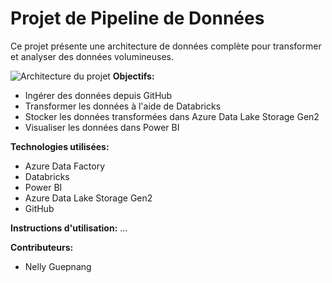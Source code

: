 # Projet de Pipeline de Données

Ce projet présente une architecture de données complète pour transformer et analyser des données volumineuses.

![Architecture du projet](images/architecture.png)
**Objectifs:**
* Ingérer des données depuis GitHub
* Transformer les données à l'aide de Databricks
* Stocker les données transformées dans Azure Data Lake Storage Gen2
* Visualiser les données dans Power BI

**Technologies utilisées:**
* Azure Data Factory
* Databricks
* Power BI
* Azure Data Lake Storage Gen2
* GitHub


**Instructions d'utilisation:**
...

**Contributeurs:**
* Nelly Guepnang